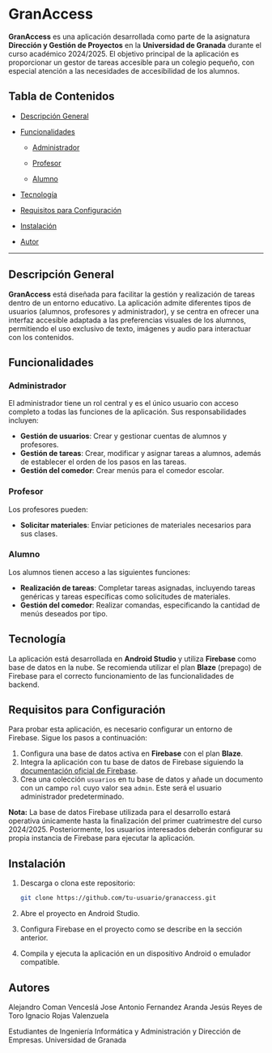 # GranAccess

**GranAccess** es una aplicación desarrollada como parte de la asignatura **Dirección y Gestión de Proyectos** en la **Universidad de Granada** durante el curso académico 2024/2025. El objetivo principal de la aplicación es proporcionar un gestor de tareas accesible para un colegio pequeño, con especial atención a las necesidades de accesibilidad de los alumnos.

## Tabla de Contenidos

- [Descripción General](#descripción-general)
  
- [Funcionalidades](#funcionalidades)
  
  - [Administrador](#administrador)
    
  - [Profesor](#profesor)
    
  - [Alumno](#alumno)
    
- [Tecnología](#tecnología)
  
- [Requisitos para Configuración](#requisitos-para-configuración)
  
- [Instalación](#instalación)
  
- [Autor](#autor)

---

## Descripción General

**GranAccess** está diseñada para facilitar la gestión y realización de tareas dentro de un entorno educativo. La aplicación admite diferentes tipos de usuarios (alumnos, profesores y administrador), y se centra en ofrecer una interfaz accesible adaptada a las preferencias visuales de los alumnos, permitiendo el uso exclusivo de texto, imágenes y audio para interactuar con los contenidos.

## Funcionalidades

### Administrador
El administrador tiene un rol central y es el único usuario con acceso completo a todas las funciones de la aplicación. Sus responsabilidades incluyen:
- **Gestión de usuarios**: Crear y gestionar cuentas de alumnos y profesores.
- **Gestión de tareas**: Crear, modificar y asignar tareas a alumnos, además de establecer el orden de los pasos en las tareas.
- **Gestión del comedor**: Crear menús para el comedor escolar.

### Profesor
Los profesores pueden:
- **Solicitar materiales**: Enviar peticiones de materiales necesarios para sus clases.

### Alumno
Los alumnos tienen acceso a las siguientes funciones:
- **Realización de tareas**: Completar tareas asignadas, incluyendo tareas genéricas y tareas específicas como solicitudes de materiales.
- **Gestión del comedor**: Realizar comandas, especificando la cantidad de menús deseados por tipo.

## Tecnología

La aplicación está desarrollada en **Android Studio** y utiliza **Firebase** como base de datos en la nube. Se recomienda utilizar el plan **Blaze** (prepago) de Firebase para el correcto funcionamiento de las funcionalidades de backend.

## Requisitos para Configuración

Para probar esta aplicación, es necesario configurar un entorno de Firebase. Sigue los pasos a continuación:

1. Configura una base de datos activa en **Firebase** con el plan **Blaze**.
2. Integra la aplicación con tu base de datos de Firebase siguiendo la [documentación oficial de Firebase](https://firebase.google.com/docs).
3. Crea una colección `usuarios` en tu base de datos y añade un documento con un campo `rol` cuyo valor sea `admin`. Este será el usuario administrador predeterminado.

**Nota:** La base de datos Firebase utilizada para el desarrollo estará operativa únicamente hasta la finalización del primer cuatrimestre del curso 2024/2025. Posteriormente, los usuarios interesados deberán configurar su propia instancia de Firebase para ejecutar la aplicación.

## Instalación

1. Descarga o clona este repositorio:
   ```bash
   git clone https://github.com/tu-usuario/granaccess.git

2. Abre el proyecto en Android Studio.
   
3. Configura Firebase en el proyecto como se describe en la sección anterior.
   
4. Compila y ejecuta la aplicación en un dispositivo Android o emulador compatible.

## Autores
Alejandro Coman Venceslá
Jose Antonio Fernandez Aranda
Jesús Reyes de Toro
Ignacio Rojas Valenzuela

Estudiantes de Ingeniería Informática y Administración y Dirección de Empresas.
Universidad de Granada
